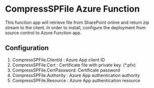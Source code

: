 # CompressSPFile Azure Function
This function app will retrieve file from SharePoint online and return zip stream to the client.
In order to install, configure the deployment from source control to Azure Function app.

## Configuration
1. CompressSPFile.ClientId : Azure App client ID
2. CompressSPFile.Cert : Certificate file with private key. (*.pfx)
3. CompressSPFile.CertPassword: Certificate password
4. CompressSPFile.Authority : Azure App authentication authority
5. CompressSPFile.Resource : Azure App authentication resource